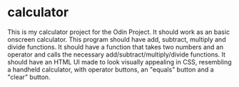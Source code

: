 # calculator
This is my calculator project for the Odin Project.
It should work as an basic onscreen calculator.
This program should have add, subtract, multiply and divide functions.
It should have a function that takes two numbers and an operator and calls the necessary add/subtract/multiply/divide functions.
It should have an HTML UI made to look visually appealing in CSS, resembling a handheld calculator, with operator buttons, an "equals" button and a "clear" button. 